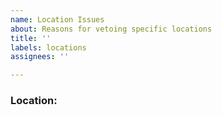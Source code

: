 ```yaml
---
name: Location Issues
about: Reasons for vetoing specific locations
title: ''
labels: locations
assignees: ''

---
```


### **Location: <title>**

### **Reason for objection:**
